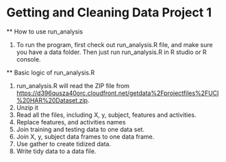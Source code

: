 # Getting and Cleaning Data Project 1

** How to use run_analysis

1. To run the program, first check out run_analysis.R file, and make sure you have a data folder. Then just run run_analysis.R in R studio or R console.

** Basic logic of run_analysis.R
1. run_analysis.R will read the ZIP file from https://d396qusza40orc.cloudfront.net/getdata%2Fprojectfiles%2FUCI%20HAR%20Dataset.zip.
2. Unzip it
3. Read all the files, including X, y, subject, features and activities.
4. Replace features, and activities names
5. Join training and testing data to one data set.
6. Join X, y, subject data frames to one data frame.
7. Use gather to create tidized data.
8. Write tidy data to a data file.
